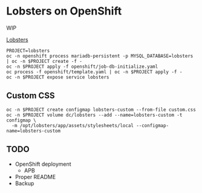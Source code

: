 # Lobsters on OpenShift

WIP

[Lobsters](https://github.com/lobsters/lobsters/)

```
PROJECT=lobsters
oc -n openshift process mariadb-persistent -p MYSQL_DATABASE=lobsters | oc -n $PROJECT create -f -
oc -n $PROJECT apply -f openshift/job-db-initialize.yaml
oc process -f openshift/template.yaml | oc -n $PROJECT apply -f -
oc -n $PROJECT expose service lobsters
```

## Custom CSS

```
oc -n $PROJECT create configmap lobsters-custom --from-file custom.css
oc -n $PROJECT volume dc/lobsters --add --name=lobsters-custom -t configmap \
  -m /opt/lobsters/app/assets/stylesheets/local --configmap-name=lobsters-custom
```

## TODO

* OpenShift deployment
  * APB
* Proper README
* Backup


